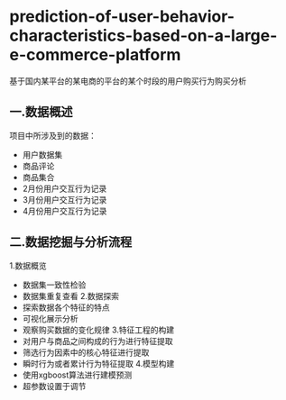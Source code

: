 # prediction-of-user-behavior-characteristics-based-on-a-large-e-commerce-platform

基于国内某平台的某电商的平台的某个时段的用户购买行为购买分析
## 一.数据概述
项目中所涉及到的数据：
- 用户数据集
- 商品评论
- 商品集合
- 2月份用户交互行为记录
- 3月份用户交互行为记录
- 4月份用户交互行为记录

## 二.数据挖掘与分析流程

1.数据概览
  - 数据集一致性检验
  - 数据集重复查看
2.数据探索
  - 探索数据各个特征的特点
  - 可视化展示分析
  - 观察购买数据的变化规律
3.特征工程的构建
  - 对用户与商品之间构成的行为进行特征提取
  - 筛选行为因素中的核心特征进行提取
  - 瞬时行为或者累计行为特征提取
4.模型构建
  - 使用xgboost算法进行建模预测
  - 超参数设置于调节
